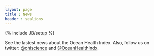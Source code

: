 ```yaml
---
layout: page
title : News
header : sealions
---
```

{% include JB/setup %}


See the lastest news about the Ocean Health Index. Also, follow us on twitter: [@ohiscience](https://twitter.com/OHIscience) and [@OceanHealthIndx](https://twitter.com/OceanHealthIndx).





